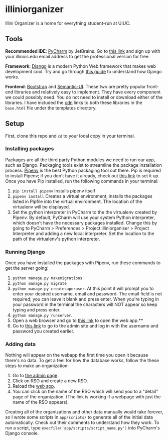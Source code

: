# illiniorganizer

Illini Organizer is a home for everything student-run at UIUC.

## Tools

**Recommended IDE**: [PyCharm](https://www.jetbrains.com/pycharm/) by JetBrains.
Go to [this link](https://www.jetbrains.com/student/) and sign up with your illinois.edu email address to get the professional version for free.

**Framework**: [Django](https://www.djangoproject.com) is a modern Python Web framework that makes web development cool.
Try and go through [this guide](https://docs.djangoproject.com/en/1.11/intro/tutorial01/) to understand how Django works.

**Frontend**: [Bootstrap](https://getbootstrap.com/docs/3.3/components/#navbar) and [Semantic-UI](https://semantic-ui.com/elements/button.html). 
These two are pretty popular front-end libraries and relatively easy to implement. They have every component we could possibly need. You do not need to install or download either of the libraries. I have included the [cdn](https://www.webopedia.com/TERM/C/CDN.html) links to both these libraries in the `base.html` file under the templates directory.

## Setup

First, clone this repo and `cd` to your local copy in your terminal.

### Installing packages
Packages are all the third party Python modules we need to run our app, such as Django. Packaging tools exist to streamline the package installation process. [Pipenv](https://docs.pipenv.org) is the best Python packaging tool out there. Pip is required to install Pipenv; if you don't have it already, check out [this link](https://pip.pypa.io/en/stable/installing/) to set it up. Once you have Pip installed, run the following commands in your terminal:
1. `pip install pipenv` Installs pipenv itself
2. `pipenv install` Creates a virtual environment, installs the packages listed in Pipfile into the virtual environment. The location of the virtualenv will be displayed.
3. Set the python interpreter in PyCharm to the the virtualenv created by Pipenv. By default, PyCharm will use your system Python interpreter, which doesn't have the necessary packages installed. Change this by going to PyCharm > Preferences > Project:illiniorganiser > Project Interpreter and adding a new local interpreter. Set the location to the path of the virtualenv's python interpreter.

### Running Django
Once you have installed the packages with Pipenv, run these commands to get the server going:
1. `python manage.py makemigrations`
2. `python manage.py migrate`
3. `python manage.py createsuperuser`. At this point it will prompt you to enter your desired username, email and password. The email field is not required; you can leave it blank and press enter. When you're typing in your password in the terminal the characters will NOT appear so keep typing and press enter. 
4. `python manage.py runserver`. 
5. Open a web browser and go to [this link](http://127.0.0.1:8000/app/#) to open the web app.** 
6. Go to [this link](http://127.0.0.1:8000/admin/) to go to the admin site and log in with the username and password you created earlier.

### Adding data
Nothing will appear on the webapp the first time you open it because there's no data. To get a feel for how the database works, follow the these steps to make an organization:
1. Go to [the admin page](http://127.0.0.1:8000/admin/). 
2. Click on RSO and create a new RSO. 
3. Reload the [web app](http://127.0.0.1:8000/app/#).
4. You can click on the name of the RSO which will send you to a "detail" page of the organization. (The link is working if a webpage with just the name of the RSO appears).

Creating all of the organizations and other data manually would take forever, so I wrote some scripts in `app/scripts/` to generate all of the initial data automatically. Check out their comments to understand how they work. To run a script, type `execfile('app/scripts/script_name.py')` into PyCharm's Django console.
